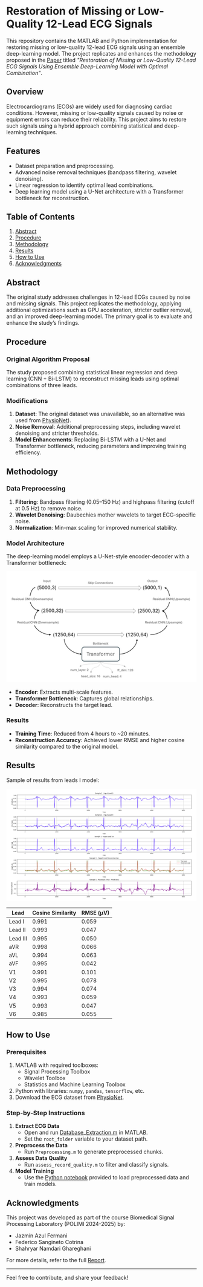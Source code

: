 # Restoration of Missing or Low-Quality 12-Lead ECG Signals

This repository contains the MATLAB and Python implementation for restoring missing or low-quality 12-lead ECG signals using an ensemble deep-learning model. The project replicates and enhances the methodology proposed in the [Paper](./paper.pdf) titled *"Restoration of Missing or Low-Quality 12-Lead ECG Signals Using Ensemble Deep-Learning Model with Optimal Combination"*. 

## Overview
Electrocardiograms (ECGs) are widely used for diagnosing cardiac conditions. However, missing or low-quality signals caused by noise or equipment errors can reduce their reliability. This project aims to restore such signals using a hybrid approach combining statistical and deep-learning techniques.

## Features
- Dataset preparation and preprocessing.
- Advanced noise removal techniques (bandpass filtering, wavelet denoising).
- Linear regression to identify optimal lead combinations.
- Deep learning model using a U-Net architecture with a Transformer bottleneck for reconstruction.

## Table of Contents
1. [Abstract](#abstract)
2. [Procedure](#procedure)
3. [Methodology](#methodology)
4. [Results](#results)
5. [How to Use](#how-to-use)
6. [Acknowledgments](#acknowledgments)

## Abstract
The original study addresses challenges in 12-lead ECGs caused by noise and missing signals. This project replicates the methodology, applying additional optimizations such as GPU acceleration, stricter outlier removal, and an improved deep-learning model. The primary goal is to evaluate and enhance the study’s findings.

## Procedure
### Original Algorithm Proposal
The study proposed combining statistical linear regression and deep learning (CNN + Bi-LSTM) to reconstruct missing leads using optimal combinations of three leads.

### Modifications
1. **Dataset**: The original dataset was unavailable, so an alternative was used from [PhysioNet](https://physionet.org/content/ecg-arrhythmia/1.0.0/)).
2. **Noise Removal**: Additional preprocessing steps, including wavelet denoising and stricter thresholds.
3. **Model Enhancements**: Replacing Bi-LSTM with a U-Net and Transformer bottleneck, reducing parameters and improving training efficiency.

## Methodology
### Data Preprocessing
1. **Filtering**: Bandpass filtering (0.05–150 Hz) and highpass filtering (cutoff at 0.5 Hz) to remove noise.
2. **Wavelet Denoising**: Daubechies mother wavelets to target ECG-specific noise.
3. **Normalization**: Min-max scaling for improved numerical stability.

### Model Architecture
The deep-learning model employs a U-Net-style encoder-decoder with a Transformer bottleneck:

![Example Output](./Images/model.png)

- **Encoder**: Extracts multi-scale features.
- **Transformer Bottleneck**: Captures global relationships.
- **Decoder**: Reconstructs the target lead.

### Results
- **Training Time**: Reduced from 4 hours to ~20 minutes.
- **Reconstruction Accuracy**: Achieved lower RMSE and higher cosine similarity compared to the original model.

## Results
Sample of results from leads I model:

![Example Output](./Images/prediction.png)

| Lead  | Cosine Similarity | RMSE (μV) |
|-------|-------------------|--------------|
| Lead I| 0.991             | 0.059        |
| Lead II| 0.993            | 0.047        |
| Lead III| 0.995           | 0.050        |
| aVR   | 0.998             | 0.066        |
| aVL   | 0.994             | 0.063        |
| aVF   | 0.995             | 0.042        |
| V1    | 0.991             | 0.101        |
| V2    | 0.995             | 0.078        |
| V3    | 0.994             | 0.074        |
| V4    | 0.993             | 0.059        |
| V5    | 0.993             | 0.047        |
| V6    | 0.985             | 0.055        |


## How to Use
### Prerequisites
1. MATLAB with required toolboxes:
   - Signal Processing Toolbox
   - Wavelet Toolbox
   - Statistics and Machine Learning Toolbox
2. Python with libraries: `numpy`, `pandas`, `tensorflow`, etc.
3. Download the ECG dataset from [PhysioNet](https://physionet.org/content/ecg-arrhythmia/1.0.0/).

### Step-by-Step Instructions
1. **Extract ECG Data**
   - Open and run [Database_Extraction.m](./Preprocessing%20code/Database_Extraction.m) in MATLAB.
   - Set the `root_folder` variable to your dataset path.
2. **Preprocess the Data**
   - Run `Preprocessing.m` to generate preprocessed chunks.
3. **Assess Data Quality**
   - Run `assess_record_quality.m` to filter and classify signals.
4. **Model Training**
   - Use the [Python notebook](./ecg_restoration.ipynb) provided to load preprocessed data and train models.

## Acknowledgments
This project was developed as part of the course Biomedical Signal Processing Laboratory (POLIMI 2024-2025) by:
- Jazmín Azul Fermani
- Federico Sangineto Cotrina
- Shahryar Namdari Ghareghani

For more details, refer to the full [Report](./Report.pdf).

---
Feel free to contribute, and share your feedback!
